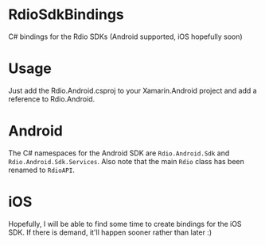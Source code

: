 RdioSdkBindings
===============

C# bindings for the Rdio SDKs (Android supported, iOS hopefully soon)

Usage
=====

Just add the Rdio.Android.csproj to your Xamarin.Android project and add a reference to Rdio.Android.

Android
=======
The C# namespaces for the Android SDK are `Rdio.Android.Sdk` and `Rdio.Android.Sdk.Services`. Also note
that the main `Rdio` class has been renamed to `RdioAPI`.


iOS
===

Hopefully, I will be able to find some time to create bindings for the iOS SDK. If there is demand, it'll
happen sooner rather than later :)
